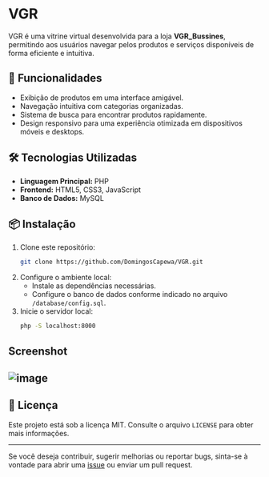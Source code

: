 # VGR

VGR é uma vitrine virtual desenvolvida para a loja **VGR_Bussines**, permitindo aos usuários navegar pelos produtos e serviços disponíveis de forma eficiente e intuitiva.

## 🚀 Funcionalidades

- Exibição de produtos em uma interface amigável.
- Navegação intuitiva com categorias organizadas.
- Sistema de busca para encontrar produtos rapidamente.
- Design responsivo para uma experiência otimizada em dispositivos móveis e desktops.


## 🛠 Tecnologias Utilizadas

- **Linguagem Principal:** PHP
- **Frontend:** HTML5, CSS3, JavaScript
- **Banco de Dados:** MySQL


## 📦 Instalação

1. Clone este repositório:
   ```bash
   git clone https://github.com/DomingosCapewa/VGR.git
   ```
2. Configure o ambiente local:
   - Instale as dependências necessárias.
   - Configure o banco de dados conforme indicado no arquivo `/database/config.sql`.
3. Inicie o servidor local:
   ```bash
   php -S localhost:8000

   ```
## Screenshot
![image](https://github.com/user-attachments/assets/b0c2fead-6aff-40a3-95ea-c7a90e7d4dd3)
---

## 📜 Licença

Este projeto está sob a licença MIT. Consulte o arquivo `LICENSE` para obter mais informações.

---

Se você deseja contribuir, sugerir melhorias ou reportar bugs, sinta-se à vontade para abrir uma [issue](https://github.com/DomingosCapewa/VGR/issues) ou enviar um pull request.

```
